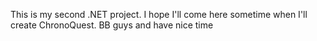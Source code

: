This is my second .NET project. I hope I'll come here sometime when I'll create ChronoQuest. BB guys and have nice time
